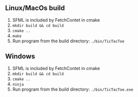 ## Linux/MacOs build

1. SFML is included by FetchContet in cmake
2. `mkdir build && cd build`
3. `cmake ..`
4. `make`
5. Run program from the build directory: `./bin/TicTacToe`

## Windows

1. SFML is included by FetchContet in cmake
2. `mkdir build && cd build`
3. `cmake ..`
4. `ninja`
5. Run program from the build directory: `./bin/TicTacToe.exe`
